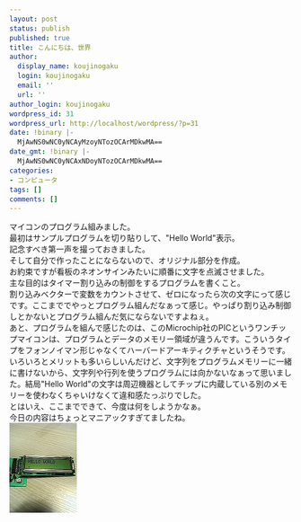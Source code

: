 ```yaml
---
layout: post
status: publish
published: true
title: こんにちは、世界
author:
  display_name: koujinogaku
  login: koujinogaku
  email: ''
  url: ''
author_login: koujinogaku
wordpress_id: 31
wordpress_url: http://localhost/wordpress/?p=31
date: !binary |-
  MjAwNS0wNC0yNCAyMzoyNTozOCArMDkwMA==
date_gmt: !binary |-
  MjAwNS0wNC0yNCAxNDoyNTozOCArMDkwMA==
categories:
- コンピュータ
tags: []
comments: []
---
```

<p>マイコンのプログラム組みました。<br />
最初はサンプルプログラムを切り貼りして、"Hello World"表示。<br />
記念すべき第一声を撮っておきました。<br />
そして自分で作ったことにならないので、オリジナル部分を作成。<br />
お約束ですが看板のネオンサインみたいに順番に文字を点滅させました。<br />
主な目的はタイマー割り込みの制御をするプログラムを書くこと。<br />
割り込みベクターで変数をカウントさせて、ゼロになったら次の文字にって感じです。ここまででやっとプログラム組んだなぁって感じ。やっぱり割り込み制御しとかないとプログラム組んだ気にならないですよねぇ。<br />
あと、プログラムを組んで感じたのは、このMicrochip社のPICというワンチップマイコンは、プログラムとデータのメモリー領域が違うんです。こういうタイプをフォンノイマン形じゃなくてハーバードアーキティクチャというそうです。<br />
いろいろとメリットも多いらしいんだけど、文字列をプログラムメモリーに一緒に書けないから、文字列や行列を使うプログラムには向かないなぁって思いました。結局"Hello World"の文字は周辺機器としてチップに内蔵している別のメモリーを使わなくちゃいけなくて違和感たっぷりでした。<br />
とはいえ、ここまでできて、今度は何をしようかなぁ。<br />
今日の内容はちょっとマニアックすぎてましたね。<br />
<img src="/blog/img/20050424.jpg" width="120" height="160" /></p>
